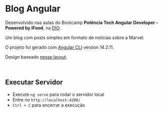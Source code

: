 # Blog Angular

Desenvolvido nas aulas do Bootcamp **Potência Tech Angular Developer - Powered by iFood**, na [DIO](https://web.dio.me/track/potencia-tech-angular-developer-powered-ifood).

Um blog com posts simples em formato de notícias sobre a Marvel.

<!-- <img src="" alt=""> -->

O projeto foi gerado com [Angular CLI](https://angular.io/cli) version 14.2.11.

Design baseado [nesse layout](https://github.com/felipeAguiarCode/angular-blog/blob/main/.ideas/layout-componentizado.png?raw=true).

<br>

## Executar Servidor

- Execute `ng serve` para rodar o servidor local
- Entre no `http://localhost:4200/`
- `Ctrl + C` para encerrar a execução